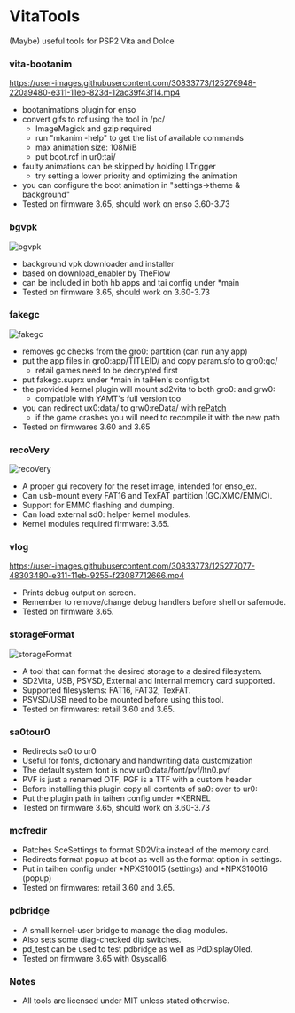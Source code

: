 # VitaTools
(Maybe) useful tools for PSP2 Vita and Dolce

### vita-bootanim
https://user-images.githubusercontent.com/30833773/125276948-220a9480-e311-11eb-823d-12ac39f43f14.mp4

- bootanimations plugin for enso
- convert gifs to rcf using the tool in /pc/
  - ImageMagick and gzip required
  - run "mkanim -help" to get the list of available commands
  - max animation size: 108MiB
  - put boot.rcf in ur0:tai/
- faulty animations can be skipped by holding LTrigger
  - try setting a lower priority and optimizing the animation
- you can configure the boot animation in "settings->theme & background"
- Tested on firmware 3.65, should work on enso 3.60-3.73

### bgvpk
![bgvpk](https://user-images.githubusercontent.com/30833773/125277019-377fbe80-e311-11eb-9835-8a8a427213cd.png)

- background vpk downloader and installer
- based on download_enabler by TheFlow
- can be included in both hb apps and tai config under *main
- Tested on firmware 3.65, should work on 3.60-3.73

### fakegc
![fakegc](https://user-images.githubusercontent.com/30833773/125277042-3ea6cc80-e311-11eb-83e7-6172d7b95c46.jpg)

- removes gc checks from the gro0: partition (can run any app)
- put the app files in gro0:app/TITLEID/ and copy param.sfo to gro0:gc/
  - retail games need to be decrypted first
- put fakegc.suprx under *main in taiHen's config.txt
- the provided kernel plugin will mount sd2vita to both gro0: and grw0:
  - compatible with YAMT's full version too
- you can redirect ux0:data/ to grw0:reData/ with [rePatch](https://github.com/SonicMastr/rePatch-reLoaded)
  - if the game crashes you will need to recompile it with the new path
- Tested on firmwares 3.60 and 3.65

### recoVery
![recoVery](https://user-images.githubusercontent.com/30833773/125277057-436b8080-e311-11eb-99b4-83c6bc066acb.jpg)

- A proper gui recovery for the reset image, intended for enso_ex.
- Can usb-mount every FAT16 and TexFAT partition (GC/XMC/EMMC).
- Support for EMMC flashing and dumping.
- Can load external sd0: helper kernel modules.
- Kernel modules required firmware: 3.65.

### vlog
https://user-images.githubusercontent.com/30833773/125277077-48303480-e311-11eb-9255-f23087712666.mp4

- Prints debug output on screen.
- Remember to remove/change debug handlers before shell or safemode.
- Tested on firmware 3.65.

### storageFormat
![storageFormat](https://user-images.githubusercontent.com/30833773/125276383-719c9080-e310-11eb-9ebb-e5cd7a39a08b.png)

- A tool that can format the desired storage to a desired filesystem.
- SD2Vita, USB, PSVSD, External and Internal memory card supported.
- Supported filesystems: FAT16, FAT32, TexFAT.
- PSVSD/USB need to be mounted before using this tool.
- Tested on firmwares: retail 3.60 and 3.65.

### sa0tour0
- Redirects sa0 to ur0
- Useful for fonts, dictionary and handwriting data customization
- The default system font is now ur0:data/font/pvf/ltn0.pvf
- PVF is just a renamed OTF, PGF is a TTF with a custom header
- Before installing this plugin copy all contents of sa0: over to ur0:
- Put the plugin path in taihen config under *KERNEL
- Tested on firmware 3.65, should work on 3.60-3.73

### mcfredir
- Patches SceSettings to format SD2Vita instead of the memory card.
- Redirects format popup at boot as well as the format option in settings.
- Put in taihen config under *NPXS10015 (settings) and *NPXS10016 (popup)
- Tested on firmwares: retail 3.60 and 3.65.

### pdbridge
- A small kernel-user bridge to manage the diag modules.
- Also sets some diag-checked dip switches.
- pd_test can be used to test pdbridge as well as PdDisplayOled.
- Tested on firmware 3.65 with 0syscall6.

### Notes
- All tools are licensed under MIT unless stated otherwise.
